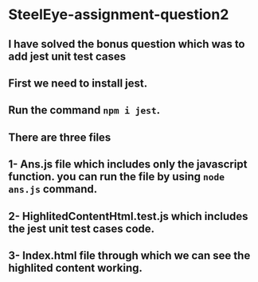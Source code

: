 # SteelEye-assignment-question2

## I have solved the bonus question which was to add jest unit test cases
## First we need to install jest.
## Run the command `npm i jest`.
## There are three files 
## 1- Ans.js file which includes only the javascript function. you can run the file by using `node ans.js` command.
## 2- HighlitedContentHtml.test.js which includes the jest unit test cases code.
## 3- Index.html file through which we can see the highlited content working.
